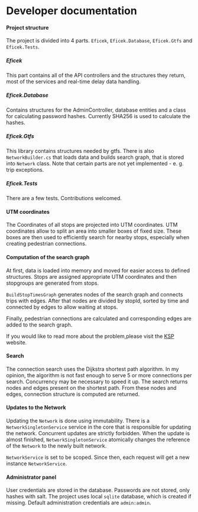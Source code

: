 # Developer documentation

#### Project structure

The project is divided into 4 parts. `Eficek`, `Eficek.Database`, `Eficek.Gtfs` and `Eficek.Tests`.

##### Eficek

This part contains all of the API controllers and the structures they return, most of the services and real-time delay data handling.

##### Eficek.Database

Contains structures for the AdminController, database entities and a class for calculating password hashes. Currently SHA256 is used to calculate the hashes.

##### Eficek.Gtfs

This library contains structures needed by gtfs. There is also `NetworkBuilder.cs` that loads data and builds search graph, that is stored into `Network` class. Note that certain parts are not yet implemented - e. g. trip exceptions.

##### Eficek.Tests

There are a few tests. Contributions welcomed.

#### UTM coordinates

The Coordinates of all stops are projected into UTM coordinates. UTM coordinates allow to split an area into smaller boxes of fixed size. These boxes are then used to efficiently search for nearby stops, especially when creating pedestrian connections.

#### Computation of the search graph

At first, data is loaded into memory and moved for easier access to defined structures. Stops are assigned appropriate UTM coordinates and then stopgroups are generated from stops.

`BuildStopTimesGraph` generates nodes of the search graph and connects trips with edges. After that nodes are divided by stopId, sorted by time and connected by edges to allow waiting at stops.

Finally, pedestrian connections are calculated and corresponding edges are added to the search graph.

If you would like to read more about the problem,please visit the [KSP](https://ksp.mff.cuni.cz/h/ulohy/32/zadani3.html#task-32-3-6) website.

#### Search

The connection search uses the Dijkstra shortest path algorithm. In my opinion, the algorithm is not fast enough to serve 5 or more connections per search. Concurrency may be necessary to speed it up. The search returns nodes and edges present on the shortest path. From these nodes and edges, connection structure is computed are returned.

#### Updates to the Network

Updating the `Network` is done using immutability. There is a `NetworkSingletonService` service in the core that is responsible for updating the network. Concurrent updates are strictly forbidden. When the update is almost finished, `NetworkSingletonService` atomically changes the reference of the `Network` to the newly built network.

`NetworkService` is set to be scoped. Since then, each request will get a new instance `NetworkService`.

#### Administrator panel

User credentials are stored in the database. Passwords are not stored, only hashes with salt. The project uses local `sqlite` database, which is created if missing. Default administration credentials are `admin:admin`.